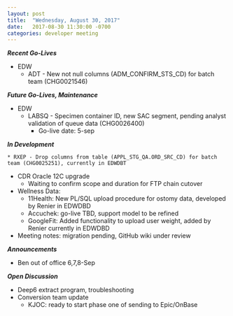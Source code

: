 ```yaml
---
layout: post
title:  "Wednesday, August 30, 2017"
date:   2017-08-30 11:30:00 -0700
categories: developer meeting
---
```

**_Recent Go-Lives_**
* EDW
	* ADT -  New not null columns (ADM_CONFIRM_STS_CD) for batch team (CHG0021546)

**_Future Go-Lives, Maintenance_**
* EDW
	* LABSQ - Specimen container ID, new SAC segment, pending analyst validation of queue data (CHG0026400)
     	* Go-live date: 5-sep

**_In Development_**

	* RXEP - Drop columns from table (APPL_STG_QA.ORD_SRC_CD) for batch team (CHG0025251), currently in EDWDBT
* CDR Oracle 12C upgrade
	* Waiting to confirm scope and duration for FTP chain cutover
* Wellness Data:  
	* 11Health: New PL/SQL upload procedure for ostomy data, developed by Renier in EDWDBD
	* Accuchek: go-live TBD, support model to be refined
  * GoogleFit: Added functionality to upload user weight, added by Renier currently in EDWDBD
* Meeting notes: migration pending, GitHub wiki under review

**_Announcements_**
* Ben out of office 6,7,8-Sep

**_Open Discussion_**
* Deep6 extract program, troubleshooting
* Conversion team update
  * KJOC: ready to start phase one of sending to Epic/OnBase
